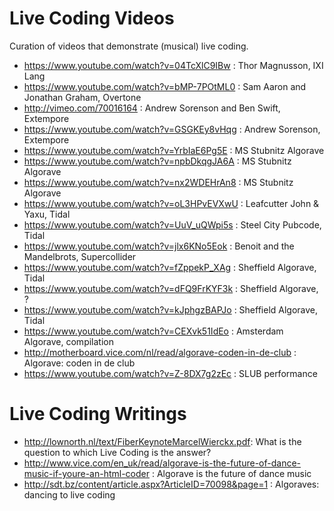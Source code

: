 Live Coding Videos
==================

Curation of videos that demonstrate (musical) live coding.

- https://www.youtube.com/watch?v=04TcXlC9IBw : Thor Magnusson, IXI Lang
- https://www.youtube.com/watch?v=bMP-7POtML0 : Sam Aaron and Jonathan Graham, Overtone
- http://vimeo.com/70016164 : Andrew Sorenson and Ben Swift, Extempore
- https://www.youtube.com/watch?v=GSGKEy8vHqg : Andrew Sorenson, Extempore
- https://www.youtube.com/watch?v=YrbIaE6Pg5E : MS Stubnitz Algorave
- https://www.youtube.com/watch?v=npbDkqgJA6A : MS Stubnitz Algorave
- https://www.youtube.com/watch?v=nx2WDEHrAn8 : MS Stubnitz Algorave
- https://www.youtube.com/watch?v=oL3HPvEVXwU : Leafcutter John & Yaxu, Tidal
- https://www.youtube.com/watch?v=UuV_uQWpi5s : Steel City Pubcode, Tidal
- https://www.youtube.com/watch?v=jlx6KNo5Eok : Benoit and the Mandelbrots, Supercollider
- https://www.youtube.com/watch?v=fZppekP_XAg : Sheffield Algorave, Tidal
- https://www.youtube.com/watch?v=dFQ9FrKYF3k : Sheffield Algorave, ?
- https://www.youtube.com/watch?v=kJphgzBAPJo : Sheffield Algorave, Tidal
- https://www.youtube.com/watch?v=CEXvk51IdEo : Amsterdam Algorave, compilation
- http://motherboard.vice.com/nl/read/algorave-coden-in-de-club : Algorave: coden in de club
- https://www.youtube.com/watch?v=Z-8DX7g2zEc : SLUB performance

Live Coding Writings
====================

- http://lownorth.nl/text/FiberKeynoteMarcelWierckx.pdf: What is the question to which Live Coding is the answer?
- http://www.vice.com/en_uk/read/algorave-is-the-future-of-dance-music-if-youre-an-html-coder : Algorave is the future of dance music
- http://sdt.bz/content/article.aspx?ArticleID=70098&page=1 : Algoraves: dancing to live coding
